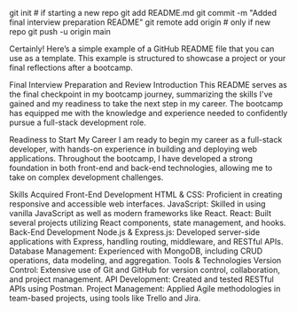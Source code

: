 git init  # if starting a new repo
git add README.md
git commit -m "Added final interview preparation README"
git remote add origin <your-repo-url>  # only if new repo
git push -u origin main


Certainly! Here’s a simple example of a GitHub README file that you can use as a template. This example is structured to showcase a project or your final reflections after a bootcamp.

Final Interview Preparation and Review
Introduction
This README serves as the final checkpoint in my bootcamp journey, summarizing the skills I've gained and my readiness to take the next step in my career. The bootcamp has equipped me with the knowledge and experience needed to confidently pursue a full-stack development role.

Readiness to Start My Career
I am ready to begin my career as a full-stack developer, with hands-on experience in building and deploying web applications. Throughout the bootcamp, I have developed a strong foundation in both front-end and back-end technologies, allowing me to take on complex development challenges.

Skills Acquired
Front-End Development
HTML & CSS: Proficient in creating responsive and accessible web interfaces.
JavaScript: Skilled in using vanilla JavaScript as well as modern frameworks like React.
React: Built several projects utilizing React components, state management, and hooks.
Back-End Development
Node.js & Express.js: Developed server-side applications with Express, handling routing, middleware, and RESTful APIs.
Database Management: Experienced with MongoDB, including CRUD operations, data modeling, and aggregation.
Tools & Technologies
Version Control: Extensive use of Git and GitHub for version control, collaboration, and project management.
API Development: Created and tested RESTful APIs using Postman.
Project Management: Applied Agile methodologies in team-based projects, using tools like Trello and Jira.
